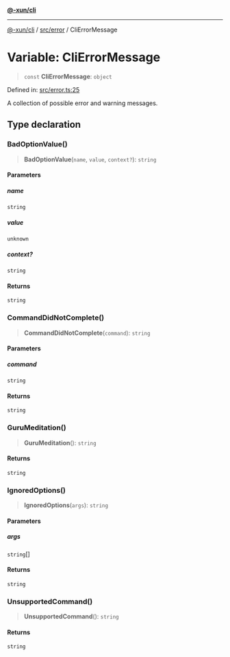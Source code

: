 [**@-xun/cli**](../../../README.md)

***

[@-xun/cli](../../../README.md) / [src/error](../README.md) / CliErrorMessage

# Variable: CliErrorMessage

> `const` **CliErrorMessage**: `object`

Defined in: [src/error.ts:25](https://github.com/Xunnamius/cli-utils/blob/c0def9bfc356e611437328d29969b8140f590f52/src/error.ts#L25)

A collection of possible error and warning messages.

## Type declaration

### BadOptionValue()

> **BadOptionValue**(`name`, `value`, `context?`): `string`

#### Parameters

##### name

`string`

##### value

`unknown`

##### context?

`string`

#### Returns

`string`

### CommandDidNotComplete()

> **CommandDidNotComplete**(`command`): `string`

#### Parameters

##### command

`string`

#### Returns

`string`

### GuruMeditation()

> **GuruMeditation**(): `string`

#### Returns

`string`

### IgnoredOptions()

> **IgnoredOptions**(`args`): `string`

#### Parameters

##### args

`string`[]

#### Returns

`string`

### UnsupportedCommand()

> **UnsupportedCommand**(): `string`

#### Returns

`string`
